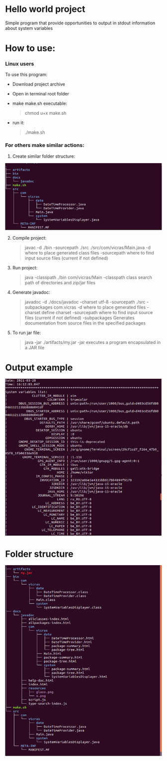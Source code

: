 # Hello world project 
Simple program that provide opportunities to output in stdout information about system variables
# How to use:
### Linux users
To use this program:
- Download project archive
- Open in terminal root folder
- make make.sh executable:
    > chmod u+x make.sh

- run it: 
    > ./make.sh

### For others make similar actions:
1.  Create similar folder structure:

![Folder structure before make.sh run](https://github.com/vicras/Leverx/blob/master/hello_world/output/start_tree.png)

2. Compile project: 
    > javac -d ./bin -sourcepath ./src ./src/com/vicras/Main.java
    >-d where to place generated class files
    >-sourcepath where to find input source files (current if not defined)

3. Run project: 
    > java -classpath ./bin com/vicras/Main
    >-classpath class search path of directories and zip/jar files

4. Generate javadoc: 
    > javadoc -d ./docs/javadoc -charset utf-8  -sourcepath ./src -subpackages com.vicras
    -d where to place generated files
    -charset define charset
    -sourcepath where to find input source files (current if not defined)
    -subpackages Generates documentation from source files in the specified packages

5. To run jar file: 
    > java -jar ./artifacts/my.jar
    -jar executes a program encapsulated in a JAR file

# Output example
![Output example](https://github.com/vicras/Leverx/blob/master/hello_world/output/output.png)

# Folder structure
![Folder structure after make.sh run](https://github.com/vicras/Leverx/blob/master/hello_world/output/end_tree.png)
